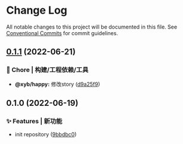 # Change Log

All notable changes to this project will be documented in this file.
See [Conventional Commits](https://conventionalcommits.org) for commit guidelines.

## [0.1.1](https://github.com/xyb110112/lerna-demo/compare/@xyb/happy@0.1.0...@xyb/happy@0.1.1) (2022-06-21)


### 🚀 Chore | 构建/工程依赖/工具

* **@xyb/happy:** 修改story ([d9a25f9](https://github.com/xyb110112/lerna-demo/commit/d9a25f99bfd845eebd7ebaf519036720ca27ba25))



## 0.1.0 (2022-06-19)


### ✨ Features | 新功能

* init repository ([9bbdbc0](https://github.com/xyb110112/lerna-demo/commit/9bbdbc0dd8e5bc9cc2cd43e4c3d769494740fea0))

